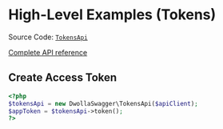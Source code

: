 # High-Level Examples (Tokens)
Source Code: [`TokensApi`](https://github.com/Dwolla/dwolla-swagger-php/blob/main/lib/TokensApi.php)

[Complete API reference](https://developers.dwolla.com/api-reference)

## Create Access Token

```php
<?php
$tokensApi = new DwollaSwagger\TokensApi($apiClient);
$appToken = $tokensApi->token();
?>
```
